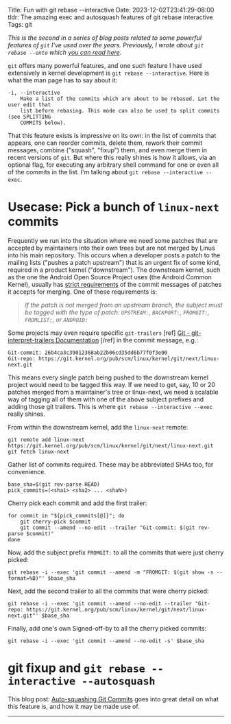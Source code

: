 Title: Fun with git rebase --interactive
Date: 2023-12-02T23:41:29-08:00
tldr: The amazing exec and autosquash features of git rebase interactive
Tags: git

_This is the second in a series of blog posts related to some powerful features of
`git` I've used over the years. Previously, I wrote about `git rebase --onto` which
[you can read here]({filename}git-rebase-onto.md)._

`git` offers many powerful features, and one such feature I have used
extensively in kernel development is `git rebase --interactive`. Here is what the man
page has to say about it:

```
-i, --interactive
    Make a list of the commits which are about to be rebased. Let the user edit that
    list before rebasing. This mode can also be used to split commits (see SPLITTING
    COMMITS below).
```

That this feature exists is impressive on its own: in the list of commits that
appears, one can reorder commits, delete them, rework their commit messages, combine
("squash", "fixup") them, and even merge them in recent versions of `git`. But where
this really shines is how it allows, via an optional flag, for executing any
arbitrary shell command for one or even all of the commits in the list. I'm talking
about `git rebase --interactive --exec`.

# Usecase: Pick a bunch of `linux-next` commits

Frequently we run into the situation where we need some patches that are accepted by
maintainers into their own trees but are not merged by Linus into his main
repository. This occurs when a developer posts a patch to the mailing lists ("pushes
a patch upstream") that is an urgent fix of some kind, required in a product
kernel ("downstream"). The downstream kernel, such as the one the Android Open Source
Project uses (the Android Common Kernel), usually has [strict
requirements](https://android.googlesource.com/kernel/common/+/refs/heads/android-mainline#common-kernel-patch-requirements)
of the commit messages of patches it accepts for merging. One of these requirements
is:

> _If the patch is not merged from an upstream branch, the subject must be tagged
> with the type of patch: `UPSTREAM:`, `BACKPORT:`, `FROMGIT:`, `FROMLIST:`, or
> `ANDROID:`_

Some projects may even require specific
`git-trailers` [ref] [Git - git-interpret-trailers
Documentation](https://git-scm.com/docs/git-interpret-trailers#_description) [/ref]
in the commit message, e.g.:
```
Git-commit: 26b4ca3c39012368ab22b06cd35dd6b77f0f3e00
Git-repo: https://git.kernel.org/pub/scm/linux/kernel/git/next/linux-next.git
```

This means every single patch being pushed to the downstream kernel project would
need to be tagged this way. If we need to get, say, 10 or 20 patches merged from a
maintainer's tree or linux-next, we need a scalable way of tagging all of them with
one of the above subject prefixes and adding those git trailers. This is where `git
rebase --interactive --exec` really shines.

From within the downstream kernel, add the `linux-next` remote:
```
git remote add linux-next https://git.kernel.org/pub/scm/linux/kernel/git/next/linux-next.git
git fetch linux-next
```
Gather list of commits required. These may be abbreviated SHAs too, for convenience.
```
base_sha=$(git rev-parse HEAD)
pick_commits=(<sha1> <sha2> ... <shaN>)
```
Cherry pick each commit and add the first trailer:
```
for commit in "${pick_commits[@]}"; do
    git cherry-pick $commit
    git commit --amend --no-edit --trailer "Git-commit: $(git rev-parse $commit)"
done
```
Now, add the subject prefix `FROMGIT:` to all the commits that were just cherry picked:
```
git rebase -i --exec 'git commit --amend -m "FROMGIT: $(git show -s --format=%B)"' $base_sha
```
Next, add the second trailer to all the commits that were cherry picked:
```
git rebase -i --exec 'git commit --amend --no-edit --trailer "Git-repo: https://git.kernel.org/pub/scm/linux/kernel/git/next/linux-next.git"' $base_sha
```
Finally, add one's own Signed-off-by to all the cherry picked commits:
```
git rebase -i --exec 'git commit --amend --no-edit -s' $base_sha
```

# git fixup and `git rebase --interactive --autosquash`

This blog post: [Auto-squashing Git
Commits](https://thoughtbot.com/blog/autosquashing-git-commits) goes into great
detail on what this feature is, and how it may be made use of.

---
